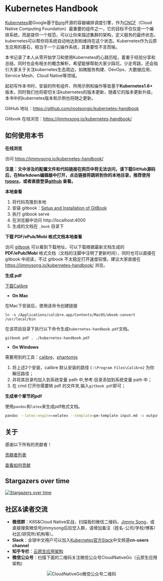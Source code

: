 # Kubernetes Handbook

[Kubernetes](http://kubernetes.io)是Google基于[Borg](https://research.google.com/pubs/pub43438.html)开源的容器编排调度引擎，作为[CNCF](http://cncf.io)（Cloud Native Computing Foundation）最重要的组件之一，它的目标不仅仅是一个编排系统，而是提供一个规范，可以让你来描述集群的架构，定义服务的最终状态，kubernetes可以帮你将系统自动地达到和维持在这个状态。Kubernetes作为云原生应用的基石，相当于一个云操作系统，其重要性不言而喻。

本书记录了本人从零开始学习和使用Kubernetes的心路历程，着重于经验分享和总结，同时也会有相关的概念解析，希望能够帮助大家少踩坑，少走弯路，还会指引大家关于关注kubernetes生态周边，如微服务构建、DevOps、大数据应用、Service Mesh、Cloud Native等领域。

起初写作本书时，安装的所有组件、所用示例和操作等皆基于**Kubernetes1.6+** 版本，同时我们也将密切关注kubernetes的版本更新，随着它的版本更新升级，本书中的kubernetes版本和示例也将随之更新。

GitHub 地址：https://github.com/rootsongjc/kubernetes-handbook

Gitbook 在线浏览：https://jimmysong.io/kubernetes-handbook/

## 如何使用本书

**在线浏览**

访问 https://jimmysong.io/kubernetes-handbook/

**注意：文中涉及的配置文件和代码链接在网页中将无法访问，请下载GitHub源码后，在Markdown编辑器中打开，点击链接将跳转到你的本地目录，推荐使用[typora](https://typora.io)，或者直接登录[github](https://github.com/rootsongjc/kubernetes-handbook) 查看。**

**本地查看**

1. 将代码克隆到本地
2. 安装 gitbook：[Setup and Installation of GitBook](https://github.com/GitbookIO/gitbook/blob/master/docs/setup.md)
3. 执行 gitbook serve
4. 在浏览器中访问 http://localhost:4000
5. 生成的文档在 `_book` 目录下

**下载 PDF/ePub/Mobi 格式文档本地查看**

访问 [gitbook](https://www.gitbook.com/book/rootsongjc/kubernetes-handbook/details) 可以看到下载地址，可以下载根据最新文档生成的 **PDF/ePub/Mobi** 格式文档（文档的注脚中注明了更新时间），同时也可以直接在 gitbook 中阅读，不过 gitbook 不太稳定打开速度较慢，建议大家直接在 https://jimmysong.io/kubernetes-handbook/ 浏览。

**生成 pdf**

[下载Calibre](http://calibre-ebook.com/download)

- **On Mac**

在Mac下安装后，使用该命令创建链接

```
ln -s /Applications/calibre.app/Contents/MacOS/ebook-convert /usr/local/bin
```

在该项目目录下执行以下命令生成`kubernetes-handbook.pdf`文档。

```
gitbook pdf . ./kubernetes-handbook.pdf
```

- **On Windows**

需要用到的工具：[calibre](http://calibre-ebook.com/)，[phantomjs](http://phantomjs.org/download.html)

1. 将上述2个安装，calibre 默认安装的路径 `C:\Program Files\Calibre2` 为你解压路径；
2. 并将其目录均加入到系统变量 path 中,参考:目录添加到系统变量 path 中；
3. 在 cmd 打开你需要转 pdf 的文件夹,输入`gitbook pdf`即可；

**生成单个章节的pdf**

使用`pandoc`和`latex`来生成pdf格式文档。

```bash
pandoc --latex-engine=xelatex --template=pm-template input.md -o output.pdf
```

## 关于

感谢以下所有的贡献者！

[贡献者列表](https://github.com/rootsongjc/kubernetes-handbook/graphs/contributors)

[查看如何贡献](https://github.com/rootsongjc/kubernetes-handbook/blob/master/CONTRIBUTING.md)

## Stargazers over time

[![Stargazers over time](https://starcharts.herokuapp.com/rootsongjc/kubernetes-handbook.svg)](https://starcharts.herokuapp.com/rootsongjc/kubernetes-handbook)

## 社区&读者交流

- **微信群**：K8S&Cloud Native实战，扫描我的微信二维码，[Jimmy Song](http://jimmysong.io/about)，或直接搜索微信号*jimmysong*后拉您入群，请增加备注（姓名-公司/学校/博客/社区/研究所/机构等）。
- **Slack**：全球中文用户可以加入[Kubernetes官方Slack](http://slack.k8s.io)中文频道**cn-users channel**
- **知乎专栏**：[云原生应用架构](https://zhuanlan.zhihu.com/cloud-native)
- **微信公众号**：扫描下面的二维码关注微信公众号CloudNativeGo（云原生应用架构）

<p align="center">
  <img src="https://github.com/rootsongjc/kubernetes-handbook/blob/master/images/cloud-native-go-wechat-qr-code.jpg?raw=true" alt="CloudNativeGo微信公众号二维码"/>
</p>